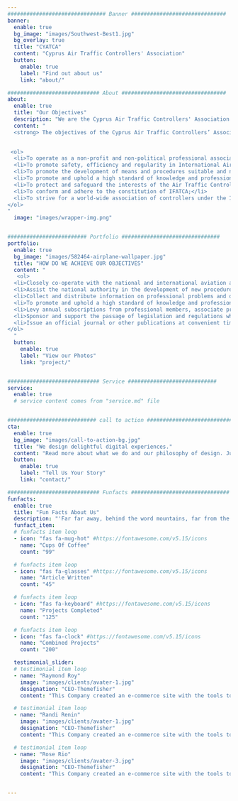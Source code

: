 ```yaml
---
############################### Banner ##############################
banner:
  enable: true
  bg_image: "images/Southwest-Best1.jpg"
  bg_overlay: true
  title: "CYATCA"
  content: "Cyprus Air Traffic Controllers' Association"
  button:
    enable: true
    label: "Find out about us"
    link: "about/"

############################# About #################################
about:
  enable: true
  title: "Our Objectives"
  description: "We are the Cyprus Air Traffic Controllers' Association. Founded on 2008 our goal is to represent all ATCOs in Cyprus."
  content: "
  <strong> The objectives of the Cyprus Air Traffic Controllers’ Association are: </strong><br>

 
 <ol>
  <li>To operate as a non-profit and non-political professional association for Cypriot Air Traffic Controllers;</li>
  <li>To promote safety, efficiency and regularity in International Air Navigation;</li>
  <li>To promote the development of means and procedures suitable and necessary for the economic and efficient control of air traffic;</li>
  <li>To promote and uphold a high standard of knowledge and professional efficiency among Air Traffic Controllers and among associate professional members;</li>
  <li>To protect and safeguard the interests of the Air Traffic Control profession;</li>
  <li>To conform and adhere to the constitution of IFATCA;</li>
  <li>To strive for a world-wide association of controllers under the International Federation of Air Traffic Controllers’ Association.</li>
</ol>
"
  image: "images/wrapper-img.png"


######################### Portfolio ###############################
portfolio:
  enable: true
  bg_image: "images/582464-airplane-wallpaper.jpg"
  title: "HOW DO WE ACHIEVE OUR OBJECTIVES"
  content: " 
   <ol>
  <li>Closely co-operate with the national and international aviation authorities and other institutions or persons concerned with air navigation;</li>
  <li>Assist the national authority in the development of new procedures and facilities necessary and useful for the safety of international air navigation;</li>
  <li>Collect and distribute information on professional problems and developments;</li>
  <li>To promote and uphold a high standard of knowledge and professional efficiency among Air Traffic Controllers and among associate professional members;</li>
  <li>Levy annual subscriptions from professional members, associate professional members and corporate members to provide the funds for an effective management of the Association’s activities, and commitments towards IFATCA.</li>
  <li>Sponsor and support the passage of legislation and regulations which will increase and protect the safety of air navigation through the improvement of working conditions in Air Traffic Control;</li>
  <li>Issue an official journal or other publications at convenient times for the purpose of promulgating and advancing matters of air traffic control.</li>
</ol>
  "
  button:
    enable: true
    label: "View our Photos"
    link: "project/"


############################# Service ############################
service:
  enable: true
  # service content comes from "service.md" file


############################ call to action ###########################
cta:
  enable: true
  bg_image: "images/call-to-action-bg.jpg"
  title: "We design delightful digital experiences."
  content: "Read more about what we do and our philosophy of design. Judge for yourself The work and results <br> we’ve achieved for other clients, and meet our highly experienced Team who just love to design."
  button:
    enable: true
    label: "Tell Us Your Story"
    link: "contact/"

############################# Funfacts ###############################
funfacts:
  enable: true
  title: "Fun Facts About Us"
  description: "'Far far away, behind the word mountains, far from the countries Vokalia and Consonantia, <br> there live the blind texts. Separated they live in Bookmarksgrove right at the coast of the Semantics'"
  funfact_item:
  # funfacts item loop
  - icon: "fas fa-mug-hot" #https://fontawesome.com/v5.15/icons
    name: "Cups Of Coffee"
    count: "99"

  # funfacts item loop
  - icon: "fas fa-glasses" #https://fontawesome.com/v5.15/icons
    name: "Article Written"
    count: "45"

  # funfacts item loop
  - icon: "fas fa-keyboard" #https://fontawesome.com/v5.15/icons
    name: "Projects Completed"
    count: "125"

  # funfacts item loop
  - icon: "fas fa-clock" #https://fontawesome.com/v5.15/icons
    name: "Combined Projects"
    count: "200"

  testimonial_slider:
  # testimonial item loop
  - name: "Raymond Roy"
    image: "images/clients/avater-1.jpg"
    designation: "CEO-Themefisher"
    content: "This Company created an e-commerce site with the tools to make our business a success, with innovative ideas we feel that our site has unique elements that make us stand out from the crowd."

  # testimonial item loop
  - name: "Randi Renin"
    image: "images/clients/avater-1.jpg"
    designation: "CEO-Themefisher"
    content: "This Company created an e-commerce site with the tools to make our business a success, with innovative ideas we feel that our site has unique elements that make us stand out from the crowd."

  # testimonial item loop
  - name: "Rose Rio"
    image: "images/clients/avater-3.jpg"
    designation: "CEO-Themefisher"
    content: "This Company created an e-commerce site with the tools to make our business a success, with innovative ideas we feel that our site has unique elements that make us stand out from the crowd."


---
```

